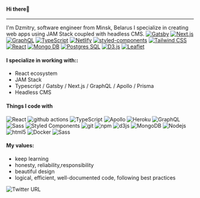 #### Hi there👋
---
I'm Dzmitry, software engineer from Minsk, Belarus
I specialize in creating web apps using JAM Stack coupled with headless CMS.
[![ Gatsby](https://img.shields.io/static/v1?label=&message=Gatsby&color=663399&style=flat-square&logo=gatsby&logoColor=white)]()
[![ Next.js](https://img.shields.io/static/v1?label=&message=Next.js&color=000000&style=flat-square&logo=next.js&logoColor=white)]()
[![ GraphQL](https://img.shields.io/static/v1?label=&message=GraphQL&color=e10098&style=flat-square&logo=graphql&logoColor=white)]()
[![ TypeScript](https://img.shields.io/static/v1?label=&message=TypeScript&color=007acc&style=flat-square&logo=typescript&logoColor=white)]()
[![ Netlify](https://img.shields.io/static/v1?label=&message=Netlify&color=00c7b7&style=flat-square&logo=netlify&logoColor=white)]()
[![ styled-components](https://img.shields.io/static/v1?label=&message=styled-components&color=db7093&style=flat-square&logo=styled-components&logoColor=white)]()
[![ Tailwind CSS](https://img.shields.io/static/v1?label=&message=Tailwind%20CSS&color=38b2ac&style=flat-square&logo=tailwind-css&logoColor=white)]()
[![ React](https://img.shields.io/static/v1?label=&message=React&color=61DAFB&style=flat-square&logo=react&logoColor=white)]()
[![ Mongo DB](https://img.shields.io/static/v1?label=&message=Mongo%20DB&color=47a248&style=flat-square&logo=mongodb&logoColor=white)]()
[![ Postgres SQL](https://img.shields.io/static/v1?label=&message=Postgres%20SQL&color=336791&style=flat-square&logo=postgresql&logoColor=white)]()
[![ D3.js](https://img.shields.io/static/v1?label=&message=D3.js&color=f9a03c&style=flat-square&logo=d3.js&logoColor=white)]()
[![ Leaflet](https://img.shields.io/static/v1?label=&message=Leaflet&color=199900c&style=flat-square&logo=Leaflet&logoColor=white)]()
#### I specialize in working with::
- React ecosystem
- JAM Stack
- Typescript / Gatsby / Next.js / GraphQL / Apollo / Prisma
- Headless CMS
#### Things I code with
<p>
  <img alt="React" src="https://img.shields.io/badge/-React-45b8d8?style=flat-square&logo=react&logoColor=white" />
  <img alt="github actions" src="https://img.shields.io/badge/-Github_Actions-2088FF?style=flat-square&logo=github-actions&logoColor=white" />
  <img alt="TypeScript" src="https://img.shields.io/badge/-TypeScript-007ACC?style=flat-square&logo=typescript&logoColor=white" />
  <img alt="Apollo" src="https://img.shields.io/badge/-Apollo%20GraphQL-311C87?style=flat-square&logo=apollo-graphql&logoColor=white" />
  <img alt="Heroku" src="https://img.shields.io/badge/-Heroku-430098?style=flat-square&logo=heroku&logoColor=white" />
  <img alt="GraphQL" src="https://img.shields.io/badge/-GraphQL-E10098?style=flat-square&logo=graphql&logoColor=white" />
  <img alt="Sass" src="https://img.shields.io/badge/-Sass-CC6699?style=flat-square&logo=sass&logoColor=white" />
  <img alt="Styled Components" src="https://img.shields.io/badge/-Styled_Components-db7092?style=flat-square&logo=styled-components&logoColor=white" />
  <img alt="git" src="https://img.shields.io/badge/-Git-F05032?style=flat-square&logo=git&logoColor=white" />
  <img alt="npm" src="https://img.shields.io/badge/-NPM-CB3837?style=flat-square&logo=npm&logoColor=white" />
  <img alt="d3js" src="https://img.shields.io/badge/-D3.js-F9A03C?style=flat-square&logo=d3.js&logoColor=white" />
  <img alt="MongoDB" src="https://img.shields.io/badge/-MongoDB-13aa52?style=flat-square&logo=mongodb&logoColor=white" />
  <img alt="Nodejs" src="https://img.shields.io/badge/-Nodejs-43853d?style=flat-square&logo=Node.js&logoColor=white" />
  <img alt="html5" src="https://img.shields.io/badge/-HTML5-E34F26?style=flat-square&logo=html5&logoColor=white" />
  <img alt="Docker" src="https://img.shields.io/badge/-Docker-46a2f1?style=flat-square&logo=docker&logoColor=white" />
  <img alt="Sass" src="https://img.shields.io/badge/-Sass-CC6699?style=flat-square&logo=sass&logoColor=white" />

</p>

#### My values:
- keep learning
- honesty, reliability,responsibility
- beautiful design
- logical, efficient, well-documented code, following best practices

![Twitter URL](https://img.shields.io/twitter/url?label=svirins&style=social&url=https%3A%2F%2Ftwitter.com%2FSvirins)

